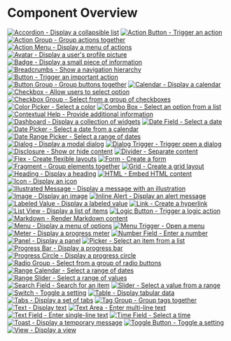 # Component Overview

<CardList>

[![Accordion - Display a collapsible list](./../_assets/components/accordion.svg)](./accordion.md)
[![Action Button - Trigger an action](./../_assets/components/action_button.svg)](./action_button.md)
[![Action Group - Group actions together](./../_assets/components/action_group.svg)](./action_group.md)
[![Action Menu - Display a menu of actions](./../_assets/components/action_menu.svg)](./action_menu.md)
[![Avatar - Display a user's profile picture](./../_assets/components/avatar.svg)](./avatar.md)
[![Badge - Display a small piece of information](./../_assets/components/badge.svg)](./badge.md)
[![Breadcrumbs - Show a navigation hierarchy](./../_assets/components/breadcrumbs.svg)](./breadcrumbs.md)
[![Button - Trigger an important action](./../_assets/components/button.svg)](./button.md)
[![Button Group - Group buttons together](./../_assets/components/button_group.svg)](./button_group.md)
[![Calendar - Display a calendar](./../_assets/components/calendar.svg)](./calendar.md)
[![Checkbox - Allow users to select option](./../_assets/components/checkbox.svg)](./checkbox.md)
[![Checkbox Group - Select from a group of checkboxes](./../_assets/components/checkbox_group.svg)](./checkbox_group.md)
[![Color Picker - Select a color](./../_assets/components/color_picker.svg)](./color_picker.md)
[![Combo Box - Select an option from a list](./../_assets/components/combo_box.svg)](./combo_box.md)
[![Contextual Help - Provide additional information](./../_assets/components/contextual_help.svg)](./contextual_help.md)
[![Dashboard - Display a collection of widgets](./../_assets/components/dashboard.svg)](./dashboard.md)
[![Date Field - Select a date](./../_assets/components/date_field.svg)](./date_field.md)
[![Date Picker - Select a date from a calendar](./../_assets/components/date_picker.svg)](./date_picker.md)
[![Date Range Picker - Select a range of dates](./../_assets/components/date_range_picker.svg)](./date_range_picker.md)
[![Dialog - Display a modal dialog](./../_assets/components/dialog.svg)](./dialog.md)
[![Dialog Trigger - Trigger open a dialog](./../_assets/components/dialog_trigger.svg)](./dialog_trigger.md)
[![Disclosure - Show or hide content](./../_assets/components/disclosure.svg)](./disclosure.md)
[![Divider - Separate content](./../_assets/components/divider.svg)](./divider.md)
[![Flex - Create flexible layouts](./../_assets/components/flex.svg)](./flex.md)
[![Form - Create a form](./../_assets/components/form.svg)](./form.md)
[![Fragment - Group elements together](./../_assets/components/fragment.svg)](./fragment.md)
[![Grid - Create a grid layout](./../_assets/components/grid.svg)](./grid.md)
[![Heading - Display a heading](./../_assets/components/heading.svg)](./heading.md)
[![HTML - Embed HTML content](./../_assets/components/html.svg)](./html.md)
[![Icon - Display an icon](./../_assets/components/icon.svg)](./icon.md)
[![Illustrated Message - Display a message with an illustration](./../_assets/components/illustrated_message.svg)](./illustrated_message.md)
[![Image - Display an image](./../_assets/components/image.svg)](./image.md)
[![Inline Alert - Display an alert message](./../_assets/components/inline_alert.svg)](./inline_alert.md)
[![Labeled Value - Display a labeled value](./../_assets/components/labeled_value.svg)](./labeled_value.md)
[![Link - Create a hyperlink](./../_assets/components/link.svg)](./link.md)
[![List View - Display a list of items](./../_assets/components/list_view.svg)](./list_view.md)
[![Logic Button - Trigger a logic action](./../_assets/components/logic_button.svg)](./logic_button.md)
[![Markdown - Render Markdown content](./../_assets/components/markdown.svg)](./markdown.md)
[![Menu - Display a menu of options](./../_assets/components/menu.svg)](./menu.md)
[![Menu Trigger - Open a menu](./../_assets/components/menu_trigger.svg)](./menu_trigger.md)
[![Meter - Display a progress meter](./../_assets/components/meter.svg)](./meter.md)
[![Number Field - Enter a number](./../_assets/components/number_field.svg)](./number_field.md)
[![Panel - Display a panel](./../_assets/components/panel.svg)](./panel.md)
[![Picker - Select an item from a list](./../_assets/components/picker.svg)](./picker.md)
[![Progress Bar - Display a progress bar](./../_assets/components/progress_bar.svg)](./progress_bar.md)
[![Progress Circle - Display a progress circle](./../_assets/components/progress_circle.svg)](./progress_circle.md)
[![Radio Group - Select from a group of radio buttons](./../_assets/components/radio_group.svg)](./radio_group.md)
[![Range Calendar - Select a range of dates](./../_assets/components/range_calendar.svg)](./range_calendar.md)
[![Range Slider - Select a range of values](./../_assets/components/range_slider.svg)](./range_slider.md)
[![Search Field - Search for an item](./../_assets/components/search_field.svg)](./search_field.md)
[![Slider - Select a value from a range](./../_assets/components/slider.svg)](./slider.md)
[![Switch - Toggle a setting](./../_assets/components/switch.svg)](./switch.md)
[![Table - Display tabular data](./../_assets/components/table.svg)](./table.md)
[![Tabs - Display a set of tabs](./../_assets/components/tabs.svg)](./tabs.md)
[![Tag Group - Group tags together](./../_assets/components/tag_group.svg)](./tag_group.md)
[![Text - Display text](./../_assets/components/text.svg)](./text.md)
[![Text Area - Enter multi-line text](./../_assets/components/text_area.svg)](./text_area.md)
[![Text Field - Enter single-line text](./../_assets/components/text_field.svg)](./text_field.md)
[![Time Field - Select a time](./../_assets/components/time_field.svg)](./time_field.md)
[![Toast - Display a temporary message](./../_assets/components/toast.svg)](./toast.md)
[![Toggle Button - Toggle a setting](./../_assets/components/toggle_button.svg)](./toggle_button.md)
[![View - Display a view](./../_assets/components/view.svg)](./view.md)

</CardList>
